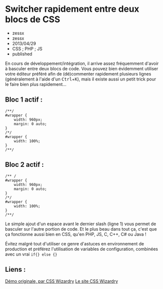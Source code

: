 # Switcher rapidement entre deux blocs de CSS
- zessx
- zessx
- 2013/04/29
- CSS ; PHP ; JS
- published

En cours de développement/intégration, il arrive assez fréquemment d'avoir à basculer entre deux blocs de code. Vous pouvez bien évidemment utiliser votre éditeur préféré afin de (dé)commenter rapidement plusieurs lignes (généralement à l'aide d'un <kbd>Ctrl</kbd>+<kbd>K</kbd>), mais il existe aussi un petit trick pour le faire bien plus rapidement...

## Bloc 1 actif :

	/**/
	#wrapper {
		width: 960px;
		margin: 0 auto;
	}
	/*/
	#wrapper {
		width: 100%;
	}
	/**/

## Bloc 2 actif :

	/** /
	#wrapper {
		width: 960px;
		margin: 0 auto;
	}
	/*/
	#wrapper {
		width: 100%;
	}
	/**/

Le simple ajout d'un espace avant le dernier slash (ligne 1) vous permet de basculer sur l'autre portion de code. Et le plus beau dans tout ça, c'est que ça fonctionne aussi bien en CSS, qu'en PHP, JS, C, C++, C# ou Java !

Évitez malgré tout d'utiliser ce genre d'astuces en environnement de production et préférez l'utilisation de variables de configuration, combinées avec un vrai `if{} else {}`

## Liens :
[Démo originale, par CSS Wizardry](http://jsfiddle.net/csswizardry/Kny3Q/)
[Le site CSS Wizardry](http://csswizardry.com/)